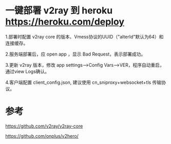 # 一键部署 v2ray 到 heroku https://heroku.com/deploy

1.部署时配置 v2ray core 的版本、Vmess协议的UUID（"alterId"默认为64）和连接缓存。

2.服务端部署后，应 open app ，显示 Bad Request，表示部署成功。

3.更新 v2ray 版本，修改 app settings-->Config Vars-->VER，程序自动重启，通过view Logs确认。

4.客户端配置 client_config.json, 建议使用 cn_sniproxy+websocket+tls 传输协议。


# 参考 
https://github.com/v2ray/v2ray-core

https://github.com/onplus/v2hero/
